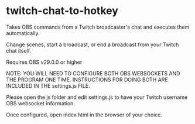 # twitch-chat-to-hotkey
Takes OBS commands from a Twitch broadcaster's chat and executes them automatically.

Change scenes, start a broadcast, or end a broadcast from your Twitch chat itself.

Requires OBS v29.0.0 or higher

NOTE: YOU WILL NEED TO CONFIGURE BOTH OBS WEBSOCKETS AND THE PROGRAM ONE TIME. 
INSTRUCTIONS FOR DOING BOTH ARE INCLUDED IN THE settings.js FILE.

Please open the js folder and edit settings.js to have your Twitch username OBS websocket information.

Once configured, open index.html in the browser of your choice.